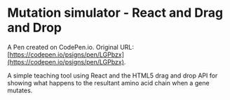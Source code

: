 # Mutation simulator - React and Drag and Drop

A Pen created on CodePen.io. Original URL: [https://codepen.io/psigns/pen/LGPbzx](https://codepen.io/psigns/pen/LGPbzx).

A simple teaching tool using React and the HTML5 drag and drop API for showing what happens to the resultant amino acid chain when a gene mutates. 

